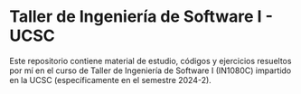 # Taller de Ingeniería de Software I - UCSC
Este repositorio contiene material de estudio, códigos y ejercicios resueltos por mí en el curso de Taller de Ingeniería de Software I (IN1080C) impartido en la UCSC (específicamente en el semestre 2024-2).